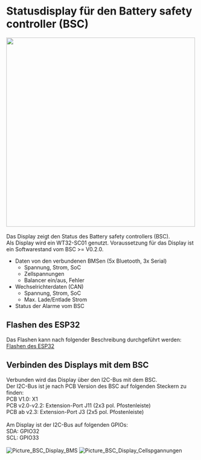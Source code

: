 # Statusdisplay für den Battery safety controller (BSC) 
<img src="https://github.com/user-attachments/assets/8db86295-1d72-4389-9650-80bd504366ac" height="500"/>
<br><br>
Das Display zeigt den Status des Battery safety controllers (BSC).<br>
Als Display wird ein WT32-SC01 genutzt. Voraussetzung für das Display ist ein Softwarestand vom BSC >= V0.2.0.

* Daten von den verbundenen BMSen (5x Bluetooth, 3x Serial)
  * Spannung, Strom, SoC
  * Zellspannungen
  * Balancer ein/aus, Fehler
* Wechselrichterdaten (CAN)
  * Spannung, Strom, SoC
  * Max. Lade/Entlade Strom
* Status der Alarme vom BSC

## Flashen des ESP32
Das Flashen kann nach folgender Beschreibung durchgeführt werden: 
[Flashen des ESP32](https://github.com/shining-man/bsc_fw/wiki#flashen-mit-dem-download-tool-only-windows)

## Verbinden des Displays mit dem BSC
Verbunden wird das Display über den I2C-Bus mit dem BSC.<br>
Der I2C-Bus ist je nach PCB Version des BSC auf folgenden Steckern zu finden:<br>
PCB V1.0: X1<br>
PCB v2.0-v2.2: Extension-Port J11 (2x3 pol. Pfostenleiste)<br>
PCB ab v2.3: Extension-Port J3 (2x5 pol. Pfostenleiste)<br>
<br>
Am Display ist der I2C-Bus auf folgenden GPIOs:<br>
SDA: GPIO32<br>
SCL: GPIO33<br>
<br>
![Picture_BSC_Display_BMS](https://github.com/shining-man/bsc_display/blob/main/img/Disp_BMS.jpg?raw=true)
![Picture_BSC_Display_Cellspgannungen](https://github.com/shining-man/bsc_display/blob/main/img/Disp_Cell.jpg?raw=true)

